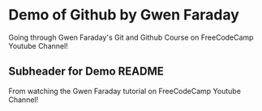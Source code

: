 # Demo of Github by Gwen Faraday

Going through Gwen Faraday's Git and Github Course on FreeCodeCamp Youtube Channel!

## Subheader for Demo README

From watching the Gwen Faraday tutorial on FreeCodeCamp Youtube Channel! 
